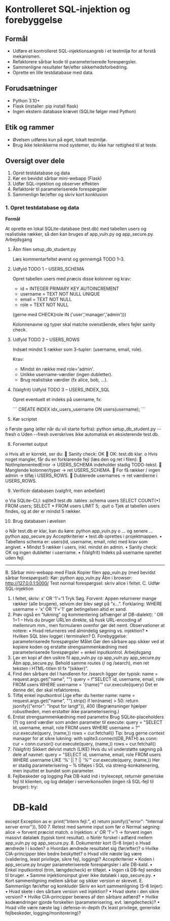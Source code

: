 # Kontrolleret SQL-injektion og forebyggelse

## Formål
-	Udføre et kontrolleret SQL-injektionsangreb i et testmiljø for at forstå mekanismen.
-	Refaktorere sårbar kode til parameteriserede forespørgsler.
-	Sammenligne resultater før/efter sikkerhedsforbedring.
-	Oprette en lille testdatabase med data.

## Forudsætninger
- Python 3.10+
-	Flask (installer: pip install flask)
-	Ingen ekstern database krævet (SQLite følger med Python)

## Etik og rammer
-	Øvelsen udføres kun på eget, lokalt testmiljø.
-	Brug ikke teknikkerne mod systemer, du ikke har rettighed til at teste.

## Oversigt over dele
1.	Opret testdatabase og data  
1.	Kør en bevidst sårbar mini-webapp (Flask)  
1.	Udfør SQL-injektion og observer effekten  
1.	Refaktorér til parameteriserede forespørgsler  
1.	Sammenlign før/efter og skriv kort konklusion  

### 1. Opret testdatabase og data

**Formål**  

At oprette en lokal SQLite-database (test.db) med tabellen users og realistiske rækker, så den kan bruges af app_vuln.py og app_secure.py.
Arbejdsgang

1. Åbn filen setup_db_student.py
   
   Læs kommentarfeltet øverst og gennemgå TODO 1–3.
  	
2. Udfyld TODO 1 – USERS_SCHEMA

   Opret tabellen users med præcis disse kolonner og krav:
   - id = INTEGER PRIMARY KEY AUTOINCREMENT
   - username = TEXT NOT NULL UNIQUE
   - email = TEXT NOT NULL
   - role = TEXT NOT NULL

   (gerne med CHECK(role IN ('user','manager','admin')))

   Kolonnenavne og typer skal matche ovenstående, ellers fejler sanity check.

3. Udfyld TODO 2 – USERS_ROWS

   Indsæt mindst 5 rækker som 3-tupler: (username, email, role).

   Krav:
   - Mindst én række med role='admin'.
   - Unikke username-værdier (ingen dubletter).
   - Brug realistiske værdier (fx alice, bob, …).

4. (Valgfrit) Udfyld TODO 3 – USERS_INDEX_SQL
   
   Opret eventuelt et indeks på username, fx:

   ´´´
   CREATE INDEX idx_users_username ON users(username);
   ´´´
   
7.	Kør scriptet

o	Første gang (eller når du vil starte forfra):
python setup_db_student.py --fresh
o	Uden --fresh overskrives ikke automatisk en eksisterende test.db.

8.	Forventet output

o	Hvis alt er korrekt, ser du:
	Sanity check: OK
	OK: test.db klar.
o	Hvis noget mangler, får du en forklarende fejl (læs den og ret i filen):
	NotImplementedError → USERS_SCHEMA indeholder stadig TODO-tekst.
	Manglende kolonner/typer → ret USERS_SCHEMA.
	For få rækker / ingen admin → tilføj i USERS_ROWS.
	Dublerede usernames → ret værdierne i USERS_ROWS.

9.	Verificér databasen (valgfrit, men anbefalet)

o	Via SQLite-CLI:
sqlite3 test.db
.tables
.schema users
SELECT COUNT(*) FROM users;
SELECT * FROM users LIMIT 5;
.quit
o	Tjek at tabellen users findes, og at der er mindst 5 rækker.

10.	Brug databasen i øvelsen

o	Når test.db er klar, kan du køre:
python app_vuln.py
o	... og senere ...
python app_secure.py
Acceptkriterier
•	test.db oprettes i projektmappen.
•	Tabellens schema er: users(id, username, email, role) med krav som angivet.
•	Mindst 5 rækker i users, inkl. mindst én admin.
•	Sanity check: OK og ingen dubletter i username.
•	(Valgfrit) Indeks på username oprettet uden fejl.

---

B.	Sårbar mini-webapp med Flask
Kopier filen app_vuln.py (med bevidst sårbar forespørgsel):
Kør:
python app_vuln.py
Åbn i browser: http://127.0.0.1:5000/
Test normal forespørgsel: skriv alice i feltet.
C.	Udfør SQL-injektion
1.	I feltet, skriv: x' OR '1'='1
Tryk Søg.
Forvent: Appen returnerer mange rækker (alle brugere), selvom der blev søgt på “x…”.
Forklaring: WHERE username = 'x' OR '1'='1' gør betingelsen altid er sand.
2.	Prøv også en “lukning” og kommentering (afhænger af DB-dialekt): ' OR 1=1 –
Hvis du bruger URL’en direkte, så husk URL-encoding af mellemrum mm., men formularen ovenfor gør det nemt.
Observationer at notere:
•	Hvad returneres ved almindelig søgning vs. injektion?
•	Hvilken SQL blev logget i terminalen?
D.	Forebyggelse: parameteriserede forespørgsler
Målet
Gør den sårbare app sikker ved at kopiere koden og erstatte strengsammenkædning med parameteriserede forespørgsler + enkel inputkontrol.
Arbejdsgang
1.	Lav en kopi af den usikre fil app_vuln.py 
cp app_vuln.py app_secure.py
Åbn app_secure.py. Behold samme routes (/ og /search), men ret teksten i HTML-titlen til fx “(sikker)”.
2.	Find den sårbare del
I handleren for /search ligger der typisk:
name = request.args.get("name", "")
query = f"SELECT id, username, email, role FROM users WHERE username = '{name}'"
cur.execute(query)
Det er denne del, der skal refaktoreres.
3.	Tilføj enkel inputkontrol
Lige efter du henter name:
name = request.args.get("name", "").strip()
if len(name) > 50:
    return jsonify({"error": "Input for langt"}), 400
(Begrænsninger hjælper robustheden, men erstatter ikke parameterisering.)
4.	Erstat strengsammenkædning med parametre
Brug SQLite-placeholders (?) og send værdier som anden parameter til execute:
query = "SELECT id, username, email, role FROM users WHERE username = ?"
cur.execute(query, (name,))
rows = cur.fetchall()
Tip: brug gerne context manager for at sikre lukning:
with sqlite3.connect(DB_PATH) as conn:
   cur = conn.cursor()
   cur.execute(query, (name,))
   rows = cur.fetchall()
5.	(Valgfrit) Sikkert delvist match (LIKE)
Hvis du vil understøtte søgning på dele af navnet:
query = "SELECT id, username, email, role FROM users WHERE username LIKE '%' || ? || '%'"
cur.execute(query, (name,))
Her er stadig parameterisering – % tilføjes i SQL via streng-konkatenering, men inputtet er bundet som parameter.
6.	Fejlbeskeder og logging
Pak DB-kald ind i try/except, returnér generiske fejl til klienten, og log detaljer i serverkonsollen (ingen rå SQL-fejl til bruger):
try:
    # DB-kald
except Exception as e:
    print("Intern fejl:", e)
    return jsonify({"error": "Internal server error"}), 500
7.	Retest med samme input som før
o	Normal søgning: alice → forvent præcist match.
o	Injektion: x' OR '1'='1 → forvent ingen massivt datalæk (typisk tomt resultat).
o	Notér forskel i adfærd mellem app_vuln.py og app_secure.py.
8.	Dokumentér kort (5–8 linjer)
o	Hvad ændrede I i koden?
o	Hvordan ændrede resultatet sig (før/efter)?
o	Hvilke CIA-principper blev bedre beskyttet?
o	Hvad ville næste lag være (validering, least privilege, sikre fejl, logging)?
Acceptkriterier
•	Koden i app_secure.py bruger parameteriserede forespørgsler i alle DB-kald.
•	Enkel inputkontrol (trim, længdecheck) er tilføjet.
•	Ingen rå DB-fejl sendes til bruger.
•	Samme injektionsinput giver ikke datalæk i app_secure.py.
•	Kort sammenligning mellem sårbar og sikker version er skrevet.
E.	Sammenlign før/efter og konkludér
Skriv en kort sammenligning (5–8 linjer):
•	Hvad skete i den sårbare version ved injektion?
•	Hvad skete i den sikre version?
•	Hvilke CIA-principper berøres af den sårbare adfærd?
•	Hvilke kodeændringer gjorde forskellen (parameterisering, evt. længdecheck)?
•	Hvad ville være næste lag i defense-in-depth (fx least privilege, generiske fejlbeskeder, logging/monitorering)?


